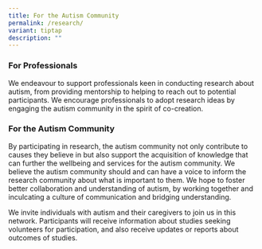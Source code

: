 ```yaml
---
title: For the Autism Community
permalink: /research/
variant: tiptap
description: ""
---
```

<h3>For Professionals</h3>
<p>We endeavour to support professionals keen in conducting research about
autism, from providing mentorship to helping to reach out to potential
participants. We encourage professionals to adopt research ideas by engaging
the autism community in the spirit of co-creation.</p>
<h3>For the Autism Community</h3>
<p>By participating in research, the autism community not only contribute
to causes they believe in but also support the acquisition of knowledge
that can further the wellbeing and services for the autism community. We
believe the autism community should and can have a voice to inform the
research community about what is important to them. We hope to foster better
collaboration and understanding of autism, by working together and inculcating
a culture of communication and bridging understanding.</p>
<p>We invite individuals with autism and their caregivers to join us in this
network. Participants will receive information about studies seeking volunteers
for participation, and also receive updates or reports about outcomes of
studies.</p>
<p></p>